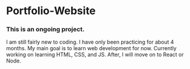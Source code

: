 # Portfolio-Website

### This is an ongoing project. 
I am still fairly new to coding.
I have only been practicing for about 4 months.
My main goal is to learn web development for now.
Currently working on learning HTML, CSS, and JS.
After, I will move on to React or Node.
